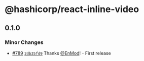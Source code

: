 # @hashicorp/react-inline-video

## 0.1.0

### Minor Changes

- [#789](https://github.com/hashicorp/react-components/pull/789) [`2db35fd9`](https://github.com/hashicorp/react-components/commit/2db35fd928c55e3cc378817d13c06dfe4cbb6117) Thanks [@EnMod](https://github.com/EnMod)! - First release
